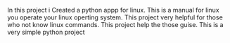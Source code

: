 In this project i Created a python appp for linux. This is a manual for linux you operate your linux operting system.
This project very helpful for those who not know linux commands. This project help the those guise.
This is a very simple python project
